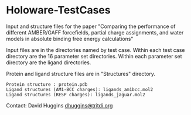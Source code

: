 # Holoware-TestCases

Input and structure files for the paper "Comparing the performance of different AMBER/GAFF forcefields, partial charge assignments, and water models in absolute binding free energy calculations"

Input files are in the directories named by test case. Within each test case directory are the 16 parameter set directories. Within each parameter set directory are the ligand directories.

Protein and ligand structure files are in "Structures" directory.

	Protein structure : protein.pdb
	Ligand structures (AM1-BCC charges): ligands_am1bcc.mol2
	Ligand structures (RESP charges): ligands_jaguar.mol2

Contact: David Huggins <dhuggins@tritdi.org>
